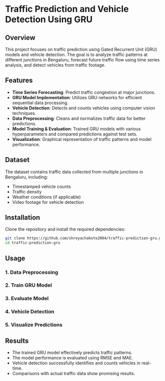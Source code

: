 # Traffic Prediction and Vehicle Detection Using GRU

## Overview
This project focuses on traffic prediction using Gated Recurrent Unit (GRU) models and vehicle detection. The goal is to analyze traffic patterns at different junctions in Bengaluru, forecast future traffic flow using time series analysis, and detect vehicles from traffic footage.

## Features
- **Time Series Forecasting**: Predict traffic congestion at major junctions.
- **GRU Model Implementation**: Utilizes GRU networks for efficient sequential data processing.
- **Vehicle Detection**: Detects and counts vehicles using computer vision techniques.
- **Data Preprocessing**: Cleans and normalizes traffic data for better predictions.
- **Model Training & Evaluation**: Trained GRU models with various hyperparameters and compared predictions against test sets.
- **Visualization**: Graphical representation of traffic patterns and model performance.

## Dataset
The dataset contains traffic data collected from multiple junctions in Bengaluru, including:
- Timestamped vehicle counts
- Traffic density
- Weather conditions (if applicable)
- Video footage for vehicle detection

## Installation
Clone the repository and install the required dependencies:
```bash
git clone https://github.com/shreyachakote2004/traffic-prediction-gru.git
cd traffic-prediction-gru

```

## Usage
### 1. Data Preprocessing


### 2. Train GRU Model


### 3. Evaluate Model


### 4. Vehicle Detection


### 5. Visualize Predictions


## Results
- The trained GRU model effectively predicts traffic patterns.
- The model performance is evaluated using RMSE and MAE.
- Vehicle detection successfully identifies and counts vehicles in real-time.
- Comparisons with actual traffic data show promising results.

